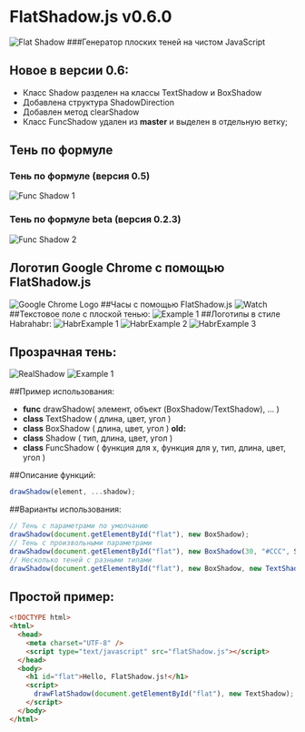 # FlatShadow.js v0.6.0
![Flat Shadow](http://storage3.static.itmages.ru/i/16/0721/h_1469088856_9927674_ffc2e1f0b7.png)
###Генератор плоских теней на чистом JavaScript
## Новое в версии 0.6:
* Класс Shadow разделен на классы TextShadow и BoxShadow
* Добавлена структура ShadowDirection
* Добавлен метод clearShadow
* Класс FuncShadow удален из **master** и выделен в отдельную ветку;

## Тень по формуле 
### Teнь по формуле (версия 0.5)
![Func Shadow 1](http://storage6.static.itmages.ru/i/16/0725/h_1469451190_5587496_d1564a7f1f.png)
### Teнь по формуле beta (версия 0.2.3)
![Func Shadow 2](http://storage1.static.itmages.ru/i/16/0723/h_1469256426_5587485_7e0705d522.png)
## Логотип Google Chrome с помощью FlatShadow.js
![Google Chrome Logo](http://storage9.static.itmages.ru/i/16/0722/h_1469165511_8914631_724befd6d6.png)
##Часы с помощью FlatShadow.js
![Watch](http://storage2.static.itmages.ru/i/16/0722/h_1469188503_3671323_71ab72044c.png)
##Текстовое поле с плоской тенью:
![Example 1](http://storage3.static.itmages.ru/i/16/0721/h_1469089627_4831789_e8080801fa.jpg)
##Логотипы в стиле Habrahabr:
![HabrExample 1](http://storage5.static.itmages.ru/i/16/0721/h_1469093205_7184148_f474e2dae3.png)
![HabrExample 2](http://storage5.static.itmages.ru/i/16/0721/h_1469093205_3319567_62e78868f8.png)
![HabrExample 3](http://storage4.static.itmages.ru/i/16/0721/h_1469093200_4283351_e7af337ab9.png)
## Прозрачная тень:
![RealShadow](http://storage9.static.itmages.ru/i/16/0723/h_1469256426_1550657_f295a681a1.png)
![Example 1](http://storage6.static.itmages.ru/i/16/0721/h_1469096290_2520834_b1b399132d.png)

##Пример использования:
* **func**  drawShadow( элемент, объект (BoxShadow/TextShadow), ... )
* **class** TextShadow ( длина, цвет, угол )
* **class** BoxShadow ( длина, цвет, угол )
**old:**
* **class** Shadow ( тип, длина, цвет, угол )
* **class** FuncShadow ( функция для х, функция для у, тип, длина, цвет, угол )

##Описание функций:
```JavaScript
drawShadow(element, ...shadow);
```
##Варианты использования:
```JavaScript
// Тень с параметрами по умолчанию 
drawShadow(document.getElementById("flat"), new BoxShadow);
// Тень с произвольными параметрами
drawShadow(document.getElementById("flat"), new BoxShadow(30, "#CCC", ShadowDirection.downRight));
// Несколько теней с разными типами
drawShadow(document.getElementById("flat"), new BoxShadow, new TextShadow(30, "#CCC", 150), new TextShadow(30, "#999", 240));
```

## Простой пример:

```HTML
<!DOCTYPE html>
<html>
  <head>
    <meta charset="UTF-8" />
    <script type="text/javascript" src="flatShadow.js"></script>
  </head>
  <body>
    <h1 id="flat">Hello, FlatShadow.js!</h1>
    <script>
      drawFlatShadow(document.getElementById("flat"), new TextShadow);
    </script>
  </body>
</html>
```
